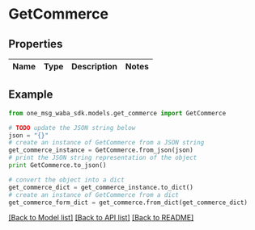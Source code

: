 # GetCommerce


## Properties
Name | Type | Description | Notes
------------ | ------------- | ------------- | -------------

## Example

```python
from one_msg_waba_sdk.models.get_commerce import GetCommerce

# TODO update the JSON string below
json = "{}"
# create an instance of GetCommerce from a JSON string
get_commerce_instance = GetCommerce.from_json(json)
# print the JSON string representation of the object
print GetCommerce.to_json()

# convert the object into a dict
get_commerce_dict = get_commerce_instance.to_dict()
# create an instance of GetCommerce from a dict
get_commerce_form_dict = get_commerce.from_dict(get_commerce_dict)
```
[[Back to Model list]](../README.md#documentation-for-models) [[Back to API list]](../README.md#documentation-for-api-endpoints) [[Back to README]](../README.md)


